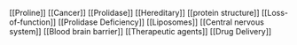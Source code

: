 [[Proline]]
[[Cancer]]
[[Prolidase]]
[[Hereditary]]
[[protein structure]]
[[Loss-of-function]]
[[Prolidase Deficiency]]
[[Liposomes]]
[[Central nervous system]]
[[Blood brain barrier]]
[[Therapeutic agents]]
[[Drug Delivery]]
